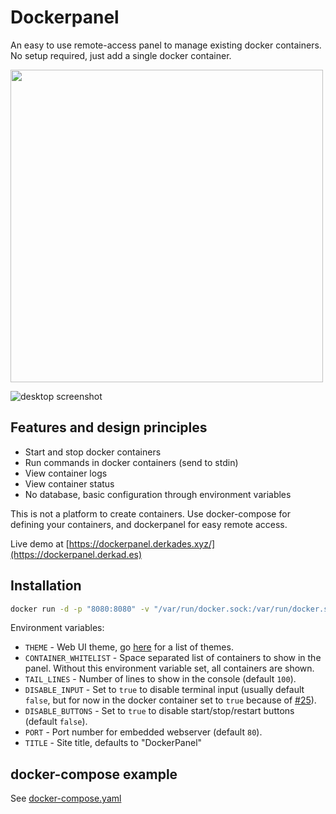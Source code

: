 # Dockerpanel

An easy to use remote-access panel to manage existing docker containers. No setup required, just add a single docker container.

<img src="https://cdn.discordapp.com/attachments/645710098286510090/688788796149334145/screener_1584290423207.png" height="500">

![desktop screenshot](https://cdn.discordapp.com/attachments/645710098286510090/688791911783596120/Screenshot_from_2020-03-15_17-52-41.png)

## Features and design principles

* Start and stop docker containers
* Run commands in docker containers (send to stdin)
* View container logs
* View container status
* No database, basic configuration through environment variables

This is not a platform to create containers. Use docker-compose for defining your containers, and dockerpanel for easy remote access.

Live demo at [https://dockerpanel.derkades.xyz/](https://dockerpanel.derkad.es)

## Installation

```sh
docker run -d -p "8080:8080" -v "/var/run/docker.sock:/var/run/docker.sock" derkades/dockerpanel
```

Environment variables:

* `THEME` - Web UI theme, go [here](https://github.com/Derkades/dockerpanel/tree/master/resources/themes) for a list of themes.
* `CONTAINER_WHITELIST` - Space separated list of containers to show in the panel. Without this environment variable set, all containers are shown.
* `TAIL_LINES` - Number of lines to show in the console (default `100`).
* `DISABLE_INPUT` - Set to `true` to disable terminal input (usually default `false`, but for now in the docker container set to `true` because of [#25](https://github.com/Derkades/dockerpanel/issues/25)).
* `DISABLE_BUTTONS` - Set to `true` to disable start/stop/restart buttons (default `false`).
* `PORT` - Port number for embedded webserver (default `80`).
* `TITLE` - Site title, defaults to "DockerPanel"

## docker-compose example

See [docker-compose.yaml](https://github.com/Derkades/dockerpanel/blob/master/docker-compose.yaml)
